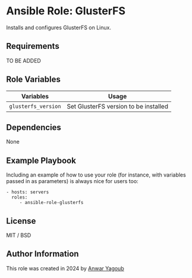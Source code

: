 Ansible Role: GlusterFS
=========

Installs and configures GlusterFS on Linux.

Requirements
------------

TO BE ADDED

Role Variables
--------------

| Variables           | Usage                                 |
| ------------------- | ------------------------------------- |
| `glusterfs_version` | Set GlusterFS version to be installed |

Dependencies
------------

None

Example Playbook
----------------

Including an example of how to use your role (for instance, with variables passed in as parameters) is always nice for users too:

    - hosts: servers
      roles:
         - ansible-role-glusterfs

License
-------

MIT / BSD

Author Information
------------------

This role was created in 2024 by [Anwar Yagoub](https://github.com/AnwarYagoub)
